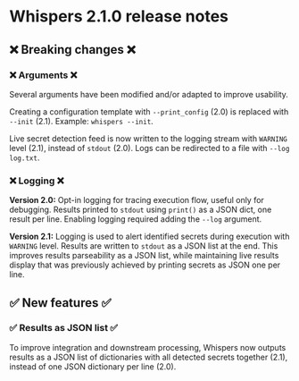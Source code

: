 # Whispers 2.1.0 release notes

## :x: Breaking changes :x:

### :x: Arguments :x:

Several arguments have been modified and/or adapted to improve usability.

Creating a configuration template with `--print_config` (2.0) is replaced with `--init` (2.1).
Example: `whispers --init`.

Live secret detection feed is now written to the logging stream with `WARNING` level (2.1), instead of `stdout` (2.0). Logs can be redirected to a file with `--log log.txt`.


### :x: Logging :x:

**Version 2.0:** Opt-in logging for tracing execution flow, useful only for debugging. Results printed to `stdout` using `print()` as a JSON dict, one result per line. Enabling logging required adding the `--log` argument.

**Version 2.1:** Logging is used to alert identified secrets during execution with `WARNING` level. Results are written to `stdout` as a JSON list at the end. This improves results parseability as a JSON list, while maintaining live results display that was previously achieved by printing secrets as JSON one per line.


## :white_check_mark: New features :white_check_mark:

### :white_check_mark: Results as JSON list :white_check_mark:

To improve integration and downstream processing, Whispers now outputs results as a JSON list of dictionaries with all detected secrets together (2.1), instead of one JSON dictionary per line (2.0).
